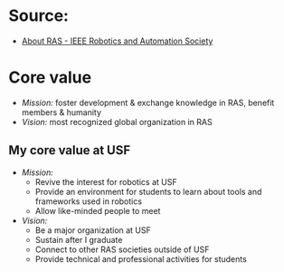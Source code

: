 # Source:
- [About RAS - IEEE Robotics and Automation Society](https://www.ieee-ras.org/about-ras)

# Core value
- *Mission:* foster development & exchange knowledge in RAS, benefit members & humanity
- *Vision:* most recognized global organization in RAS

## My core value at USF
- *Mission:* 
	- Revive the interest for robotics at USF
	- Provide an environment for students to learn about tools and frameworks used in robotics
	- Allow like-minded people to meet
- *Vision:*
	- Be a major organization at USF
	- Sustain after I graduate
	- Connect to other RAS societies outside of USF
	- Provide technical and professional activities for students
